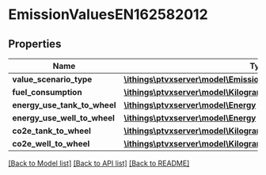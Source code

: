 # EmissionValuesEN162582012

## Properties
Name | Type | Description | Notes
------------ | ------------- | ------------- | -------------
**value_scenario_type** | [**\ithings\ptvxserver\model\EmissionValueScenarioTypeEN162582012**](EmissionValueScenarioTypeEN162582012.md) |  | 
**fuel_consumption** | [**\ithings\ptvxserver\model\Kilograms**](Kilograms.md) |  | 
**energy_use_tank_to_wheel** | [**\ithings\ptvxserver\model\Energy**](Energy.md) |  | 
**energy_use_well_to_wheel** | [**\ithings\ptvxserver\model\Energy**](Energy.md) |  | 
**co2e_tank_to_wheel** | [**\ithings\ptvxserver\model\Kilograms**](Kilograms.md) |  | 
**co2e_well_to_wheel** | [**\ithings\ptvxserver\model\Kilograms**](Kilograms.md) |  | 

[[Back to Model list]](../../README.md#documentation-for-models) [[Back to API list]](../../README.md#documentation-for-api-endpoints) [[Back to README]](../../README.md)


